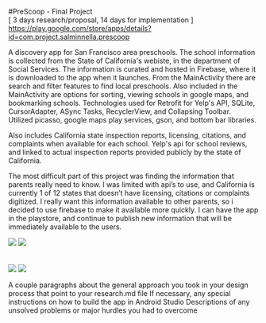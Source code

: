 #PreScoop - Final Project  
[ 3 days research/proposal, 14 days for implementation ] <br>
https://play.google.com/store/apps/details?id=com.project.salminnella.prescoop

  A discovery app for San Francisco area preschools.  The school information is collected from the State of California's webiste, in the department of Social Services.  The information is curated and hosted in Firebase, where it is downloaded to the app when it launches. From the MainActivity there are search and filter features to find local preschools. Also included in the MainActivity are options for sorting, viewing schools in google maps, and bookmarking schools.
  Technologies used for Retrofit for Yelp's API, SQLite, CursorAdapter, ASync Tasks, RecyclerView, and Collapsing Toolbar.  
  Utilized picasso, google maps play services, gson, and bottom bar libraries.

  Also includes California state inspection reports, licensing, citations, and complaints when available for each school. Yelp's api for school reviews, and linked to actual inspection reports provided publicly by the state of
  California.  
  
  The most difficult part of this project was finding the information that parents really
  need to know. I was limited with api’s to use, and California is currently 1 of 12 states that
  doesn’t have licensing, citations or complaints digitized.  I really want this information available
  to other parents, so i decided to use firebase to make it available more quickly.  I can have the
  app in the playstore, and continue to publish new information that will be immediately available
  to the users.
  
<section>
  <img src="https://github.com/salminnella/PreScoop/blob/master/images/prescoop_main_screen.png" />
  <img src="https://github.com/salminnella/PreScoop/blob/master/images/prescoop_details_screen.png" />
</section>
<br><br>
<section>
  <img src="https://github.com/salminnella/PreScoop/blob/master/images/prescoop_maps_screen.png" />
  <img src="https://github.com/salminnella/PreScoop/blob/master/images/prescoop_yelp_webview_screen.png" />
</section>



A couple paragraphs about the general approach you took in your design process that point to your research.md file
If necessary, any special instructions on how to build the app in Android Studio
Descriptions of any unsolved problems or major hurdles you had to overcome
